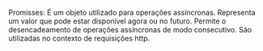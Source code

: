 Promisses: É um objeto utilizado para operações assíncronas.
Representa um valor que pode estar disponível agora ou no futuro. 
Permite o desencadeamento de operações assíncronas de modo consecutivo. 
São utilizadas no contexto de requisições http.
 
